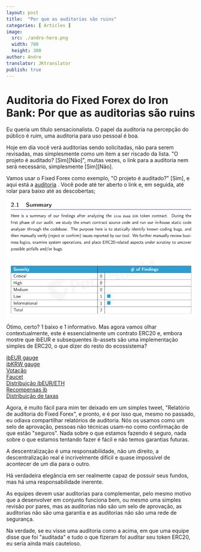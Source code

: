 ```yaml
---
layout: post
title:  "Por que as auditorias são ruins"
categories: [ Articles ]
image:
  src: ./andre-hero.png
  width: 700
  height: 300
author: Andre
translator: JKtranslator
publish: true
---
```


# Auditoria do Fixed Forex do Iron Bank: Por que as auditorias são ruins

Eu queria um título sensacionalista. O papel da auditoria na percepção do público é ruim, uma auditoria para uso pessoal é boa.

Hoje em dia você verá auditorias sendo solicitadas, não para serem revisadas, mas simplesmente como um item a ser riscado da lista. "O projeto é auditado? \[Sim\]\[Não\]", muitas vezes, o link para a auditoria nem será necessário, simplesmente \[Sim\]\[Não\].

Vamos usar o Fixed Forex como exemplo, "O projeto é auditado?" \[Sim\], e aqui está a [auditoria](https://github.com/andrecronje/fixed-forex-audit/blob/main/PeckShield-Audit-Report-ERC20-ibEUR-v1.0.pdf) . Você pode até ter aberto o link e, em seguida, até rolar para baixo até as descobertas;

![](1.png)

Ótimo, certo? 1 baixo e 1 informativo. Mas agora vamos olhar contextualmente, este é essencialmente um contrato ERC20 e, embora mostre que ibEUR e subsequentes ib-assets são uma implementação simples de ERC20, o que dizer do resto do ecossistema?

[ibEUR gauge](https://etherscan.io/address/0x9d7ca778d067045a9d6b871c9d28589875308018)</br>
[ibKRW gauge](https://etherscan.io/address/0x8992fd229b574b8083de1249bc6fd3711fda45dd)</br>
[Votação](https://etherscan.io/address/0xd9c8620c0c0b866b7b5180d2d70093165340326d)</br>
[Faucet](https://etherscan.io/address/0x7d254d9adc588126edaee52a1029278180a802e8)</br>
[Distribuição ibEUR/ETH](https://etherscan.io/address/0x1da8a6fe33bd35b99505d67843eec9fa124f2d4b)</br> 
[Recompensas ib](https://etherscan.io/address/0x83893c4a42f8654c2dd4ff7b4a7cd0e33ae8c859)</br>
[Distribuição de taxas](https://etherscan.io/address/0x27761efeb0c7b411e71d0fd0aee5dde35c810cc2)</br>

Agora, é muito fácil para mim ter deixado em um simples tweet, "Relatório de auditoria do Fixed Forex", e pronto, e é por isso que, mesmo no passado, eu odiava compartilhar relatórios de auditoria. Nós os usamos como um selo de aprovação, pessoas não técnicas usam-no como confirmação de que estão "seguros". Nada sobre o que estamos fazendo é seguro, nada sobre o que estamos tentando fazer é fácil e não temos garantias futuras.

A descentralização é uma responsabilidade, não um direito, a descentralização real é incrivelmente difícil e quase impossível de acontecer de um dia para o outro.

Há verdadeira elegância em ser realmente capaz de possuir seus fundos, mas há uma responsabilidade inerente.

As equipes devem usar auditorias para complementar, pelo mesmo motivo que a desenvolver em conjunto funciona bem, ou mesmo uma simples revisão por pares, mas as auditorias não são um selo de aprovação, as auditorias não são uma garantia e as auditorias não são uma rede de segurança.

Na verdade, se eu visse uma auditoria como a acima, em que uma equipe disse que foi "auditada" e tudo o que fizeram foi auditar seu token ERC20, eu seria ainda mais cauteloso.

